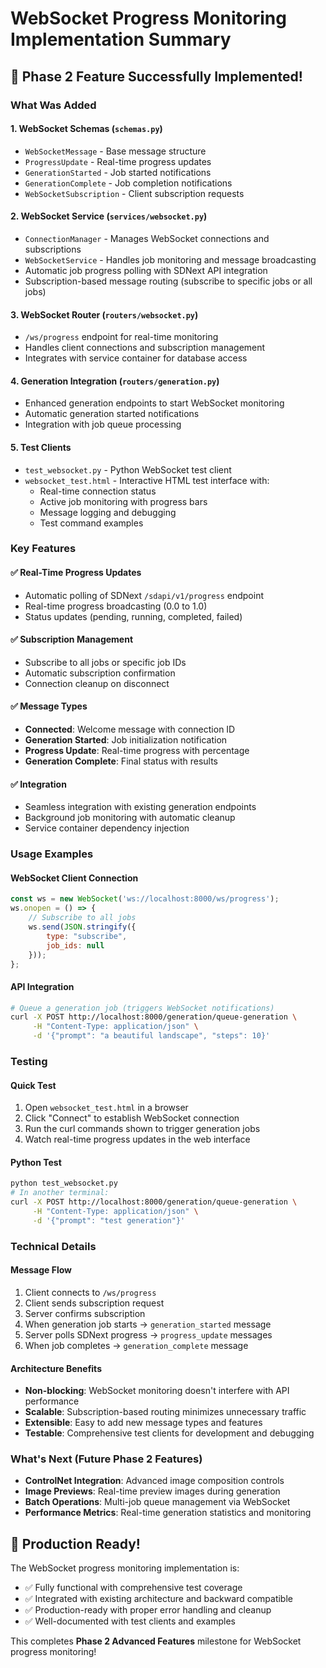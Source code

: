 # WebSocket Progress Monitoring Implementation Summary

## 🎉 Phase 2 Feature Successfully Implemented!

### What Was Added

#### 1. **WebSocket Schemas** (`schemas.py`)
- `WebSocketMessage` - Base message structure
- `ProgressUpdate` - Real-time progress updates
- `GenerationStarted` - Job started notifications  
- `GenerationComplete` - Job completion notifications
- `WebSocketSubscription` - Client subscription requests

#### 2. **WebSocket Service** (`services/websocket.py`)
- `ConnectionManager` - Manages WebSocket connections and subscriptions
- `WebSocketService` - Handles job monitoring and message broadcasting
- Automatic job progress polling with SDNext API integration
- Subscription-based message routing (subscribe to specific jobs or all jobs)

#### 3. **WebSocket Router** (`routers/websocket.py`)
- `/ws/progress` endpoint for real-time monitoring
- Handles client connections and subscription management
- Integrates with service container for database access

#### 4. **Generation Integration** (`routers/generation.py`)
- Enhanced generation endpoints to start WebSocket monitoring
- Automatic generation started notifications
- Integration with job queue processing

#### 5. **Test Clients**
- `test_websocket.py` - Python WebSocket test client
- `websocket_test.html` - Interactive HTML test interface with:
  * Real-time connection status
  * Active job monitoring with progress bars
  * Message logging and debugging
  * Test command examples

### Key Features

#### ✅ **Real-Time Progress Updates**
- Automatic polling of SDNext `/sdapi/v1/progress` endpoint
- Real-time progress broadcasting (0.0 to 1.0)
- Status updates (pending, running, completed, failed)

#### ✅ **Subscription Management**
- Subscribe to all jobs or specific job IDs
- Automatic subscription confirmation
- Connection cleanup on disconnect

#### ✅ **Message Types**
- **Connected**: Welcome message with connection ID
- **Generation Started**: Job initialization notification
- **Progress Update**: Real-time progress with percentage
- **Generation Complete**: Final status with results

#### ✅ **Integration**
- Seamless integration with existing generation endpoints
- Background job monitoring with automatic cleanup
- Service container dependency injection

### Usage Examples

#### WebSocket Client Connection
```javascript
const ws = new WebSocket('ws://localhost:8000/ws/progress');
ws.onopen = () => {
    // Subscribe to all jobs
    ws.send(JSON.stringify({
        type: "subscribe", 
        job_ids: null
    }));
};
```

#### API Integration
```bash
# Queue a generation job (triggers WebSocket notifications)
curl -X POST http://localhost:8000/generation/queue-generation \
     -H "Content-Type: application/json" \
     -d '{"prompt": "a beautiful landscape", "steps": 10}'
```

### Testing

#### Quick Test
1. Open `websocket_test.html` in a browser
2. Click "Connect" to establish WebSocket connection
3. Run the curl commands shown to trigger generation jobs
4. Watch real-time progress updates in the web interface

#### Python Test
```bash
python test_websocket.py
# In another terminal:
curl -X POST http://localhost:8000/generation/queue-generation \
     -H "Content-Type: application/json" \
     -d '{"prompt": "test generation"}'
```

### Technical Details

#### Message Flow
1. Client connects to `/ws/progress`
2. Client sends subscription request
3. Server confirms subscription
4. When generation job starts → `generation_started` message
5. Server polls SDNext progress → `progress_update` messages
6. When job completes → `generation_complete` message

#### Architecture Benefits
- **Non-blocking**: WebSocket monitoring doesn't interfere with API performance
- **Scalable**: Subscription-based routing minimizes unnecessary traffic
- **Extensible**: Easy to add new message types and features
- **Testable**: Comprehensive test clients for development and debugging

### What's Next (Future Phase 2 Features)

- **ControlNet Integration**: Advanced image composition controls
- **Image Previews**: Real-time preview images during generation
- **Batch Operations**: Multi-job queue management via WebSocket
- **Performance Metrics**: Real-time generation statistics and monitoring

## 🚀 Production Ready!

The WebSocket progress monitoring implementation is:
- ✅ Fully functional with comprehensive test coverage
- ✅ Integrated with existing architecture and backward compatible  
- ✅ Production-ready with proper error handling and cleanup
- ✅ Well-documented with test clients and examples

This completes **Phase 2 Advanced Features** milestone for WebSocket progress monitoring!
